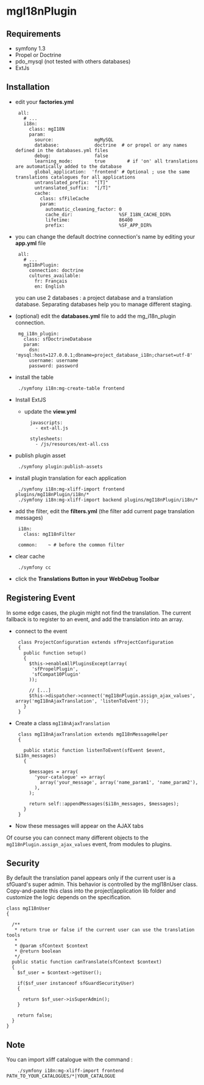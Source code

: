 mgI18nPlugin
============

Requirements
------------

* symfony 1.3
* Propel or Doctrine
* pdo_mysql (not tested with others databases)
* ExtJs

Installation
------------

 * edit your **factories.yml**

        all:
          # ...
          i18n:
            class: mgI18N
            param:
              source:               mgMySQL
              database:             doctrine  # or propel or any names defined in the databases.yml files
              debug:                false
              learning_mode:        true        # if 'on' all translations are automatically added to the database
              global_application:  'frontend' # Optional ; use the same translations catalogues for all applications
              untranslated_prefix:  "[T]"
              untranslated_suffix:  "[/T]"
              cache:
                class: sfFileCache
                param:
                  automatic_cleaning_factor: 0
                  cache_dir:                 %SF_I18N_CACHE_DIR%
                  lifetime:                  86400
                  prefix:                    %SF_APP_DIR%

 * you can change the default doctrine connection's name by editing your **app.yml** file

        all:
          # ...
          mgI18nPlugin:
            connection: doctrine
            cultures_available: 
              fr: Français
              en: English

   you can use 2 databases : a project database and a translation database. Separating
   databases help you to manage different staging.

 * (optional) edit the **databases.yml** file to add the mg_i18n_plugin connection.

        mg_i18n_plugin:
          class: sfDoctrineDatabase
          param:
            dsn: 'mysql:host=127.0.0.1;dbname=project_database_i18n;charset=utf-8'
            username: username
            password: password

 * install the table

        ./symfony i18n:mg-create-table frontend

 * Install ExtJS

    * update the **view.yml**

            javascripts:
              - ext-all.js

            stylesheets:
              - /js/resources/ext-all.css

 * publish plugin asset
 
        ./symfony plugin:publish-assets

 * install plugin translation for each application

        ./symfony i18n:mg-xliff-import frontend plugins/mgI18nPlugin/i18n/*
        ./symfony i18n:mg-xliff-import backend plugins/mgI18nPlugin/i18n/*

 * add the filter, edit the **filters.yml** (the filter add current page translation messages)

        i18n:
          class: mgI18nFilter

        common:    ~ # before the common filter

 * clear cache

        ./symfony cc

 * click the **Translations Button in your WebDebug Toolbar**


Registering Event
-----------------

In some edge cases, the plugin might not find the translation. The current fallback
is to register to an event, and add the translation into an array.


 * connect to the event

        class ProjectConfiguration extends sfProjectConfiguration
        {
          public function setup()
          {
            $this->enableAllPluginsExcept(array(
             'sfPropelPlugin',
             'sfCompat10Plugin'
            ));

            // [...]
            $this->dispatcher->connect('mgI18nPlugin.assign_ajax_values', array('mgI18nAjaxTranslation', 'listenToEvent'));
          }
        }

 * Create a class `mgI18nAjaxTranslation`

        class mgI18nAjaxTranslation extends mgI18nMessageHelper
        {

          public static function listenToEvent(sfEvent $event, $i18n_messages)
          {

            $messages = array(
              'your-catalogue' => array(
                array('your_message', array('name_param1', 'name_param2'),
              ),
            );

            return self::appendMessages($i18n_messages, $messages);
          }
        }

 * Now these messages will appear on the AJAX tabs


Of course you can connect many different objects to the `mgI18nPlugin.assign_ajax_values`
event, from modules to plugins.


Security
--------

By default the translation panel appears only if the current user is a sfGuard's
super admin. This behavior is controlled by the mgI18nUser class. Copy-and-paste
this class into the project|application lib folder and customize the logic
depends on the specification.

    class mgI18nUser
    {

      /**
       * return true or false if the current user can use the translation tools
       *
       * @param sfContext $context
       * @return boolean
       */
      public static function canTranslate(sfContext $context)
      {
        $sf_user = $context->getUser();

        if($sf_user instanceof sfGuardSecurityUser)
        {

          return $sf_user->isSuperAdmin();
        }

        return false;
      }
    }


Note
----

You can import xliff catalogue with the command : 

        ./symfony i18n:mg-xliff-import frontend PATH_TO_YOUR_CATALOGUES/*|YOUR_CATALOGUE
